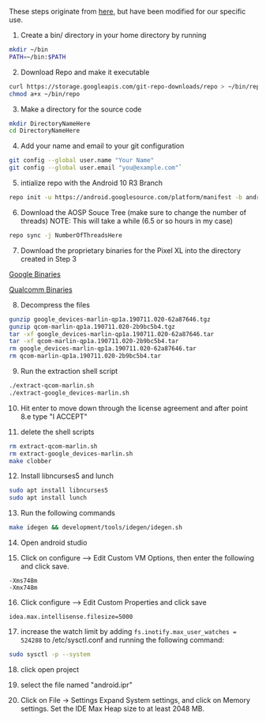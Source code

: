 These steps originate from [here](https://source.android.com/setup/build/downloading#getting-the-files), but have been modified for our specific use.
1. Create a bin/ directory in your home directory by running
```bash
mkdir ~/bin  
PATH=~/bin:$PATH 
```

2. Download Repo and make it executable
```bash
curl https://storage.googleapis.com/git-repo-downloads/repo > ~/bin/repo  
chmod a+x ~/bin/repo
 ```

3. Make a directory for the source code
```bash
mkdir DirectoryNameHere  
cd DirectoryNameHere
```

4. Add your name and email to your git configuration
```bash
git config --global user.name "Your Name" 
git config --global user.email "you@example.com"`
```

5. intialize repo with the Android 10 R3 Branch
```bash
repo init -u https://android.googlesource.com/platform/manifest -b android-10.0.0_r3
```

6. Download the AOSP Souce Tree (make sure to change the number of threads)
NOTE: This will take a while (6.5 or so hours in my case)
```bash
repo sync -j NumberOfThreadsHere
```

7. Download the proprietary binaries for the Pixel XL into the directory created in Step 3

[Google Binaries](https://dl.google.com/dl/android/aosp/google_devices-marlin-qp1a.190711.020-62a87646.tgz)

[Qualcomm Binaries](https://dl.google.com/dl/android/aosp/qcom-marlin-qp1a.190711.020-2b9bc5b4.tgz)

8. Decompress the files
```bash
gunzip google_devices-marlin-qp1a.190711.020-62a87646.tgz  
gunzip qcom-marlin-qp1a.190711.020-2b9bc5b4.tgz  
tar -xf google_devices-marlin-qp1a.190711.020-62a87646.tar  
tar -xf qcom-marlin-qp1a.190711.020-2b9bc5b4.tar  
rm google_devices-marlin-qp1a.190711.020-62a87646.tar  
rm qcom-marlin-qp1a.190711.020-2b9bc5b4.tar
```

9. Run the extraction shell script
```bash
./extract-qcom-marlin.sh  
./extract-google_devices-marlin.sh
```

10. Hit enter to move down through the license agreement and after point 8.e type "I ACCEPT"

11. delete the shell scripts
```bash
rm extract-qcom-marlin.sh  
rm extract-google_devices-marlin.sh
make clobber
```

12. Install libncurses5 and lunch
```bash
sudo apt install libncurses5
sudo apt install lunch 
```

13. Run the following commands
```bash
make idegen && development/tools/idegen/idegen.sh
```
14. Open android studio

15. Click on configure --> Edit Custom VM Options, then enter the following and click save.
```
-Xms748m
-Xmx748m
```

16. Click configure --> Edit Custom Properties and click save
```
idea.max.intellisense.filesize=5000
```

17. increase the watch limit by adding ```fs.inotify.max_user_watches = 524288``` to /etc/sysctl.conf and running the following command:
```bash
sudo sysctl -p --system
```

18. click open project

19. select the file named "android.ipr"

20. Click on File -> Settings Expand System settings, and click on Memory settings. Set the IDE Max Heap size to at least 2048 MB.
